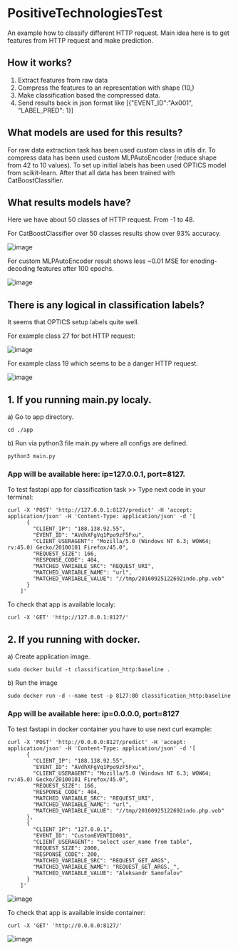 # PositiveTechnologiesTest
An example how to classify different HTTP request.
Main idea here is to get features from HTTP request and make prediction.

## How it works?
1. Extract features from raw data
2. Compress the features to an representation with shape (10,)
3. Make classification based the compressed data.
4. Send results back in json format like [{"EVENT_ID":"Ax001", "LABEL_PRED": 1}]

## What models are used for this results?
For raw data extraction task has been used custom class in utils dir. To compress data has been used custom MLPAutoEncoder (reduce shape from 42 to 10 values). To set up initial labels has been used OPTICS model from scikit-learn. After that all data has been trained with CatBoostClassifier.

## What results models have?
Here we have about 50 classes of HTTP request. From -1 to 48.

For CatBoostClassifier over 50 classes results show over 93% accuracy.

![image](https://github.com/GishB/PositiveTechnologiesTest/assets/90556084/413cb47e-34b2-4620-a578-70693fd9c3ce)

For custom MLPAutoEncoder result shows less ~0.01 MSE for enoding-decoding features after 100 epochs.

![image](https://github.com/GishB/PositiveTechnologiesTest/assets/90556084/5b23ac87-9951-498c-a001-810fc6b10509)


## There is any logical in classification labels?
It seems that OPTICS setup labels quite well.

For example class 27 for bot HTTP request:

![image](https://github.com/GishB/PositiveTechnologiesTest/assets/90556084/cfbb84c6-bd86-4390-94f9-c2881b3bd758)


For example class 19 which seems to be a danger HTTP request.

![image](https://github.com/GishB/PositiveTechnologiesTest/assets/90556084/600430d4-3f43-458d-aa20-d1a44daba629)




## 1. If you running main.py localy.
a) Go to app directory.

    cd ./app
  
b) Run via python3 file main.py where all configs are defined.

    python3 main.py

### App will be available here: ip=127.0.0.1, port=8127.

To test fastapi app for classification task >> Type next code in your terminal:

    curl -X 'POST' 'http://127.0.0.1:8127/predict' -H 'accept: application/json' -H 'Content-Type: application/json' -d '[
          {
            "CLIENT_IP": "188.138.92.55",
            "EVENT_ID": "AVdhXFgVq1Ppo9zF5Fxu",
            "CLIENT_USERAGENT": "Mozilla/5.0 (Windows NT 6.3; WOW64; rv:45.0) Gecko/20100101 Firefox/45.0",
            "REQUEST_SIZE": 166,
            "RESPONSE_CODE": 404,
            "MATCHED_VARIABLE_SRC": "REQUEST_URI",
            "MATCHED_VARIABLE_NAME": "url",
            "MATCHED_VARIABLE_VALUE": "//tmp/20160925122692indo.php.vob"
          }
        ]'

To check that app is available localy:

    curl -X 'GET' 'http://127.0.0.1:8127/' 



## 2. If you running with docker.
a) Create application image.
    
    sudo docker build -t classification_http:baseline .

b) Run the image 

    sudo docker run -d --name test -p 8127:80 classification_http:baseline
    
### App will be available here: ip=0.0.0.0, port=8127
To test fastapi in docker container you have to use next curl example:


    curl -X 'POST' 'http://0.0.0.0:8127/predict' -H 'accept: application/json' -H 'Content-Type: application/json' -d '[
          {
            "CLIENT_IP": "188.138.92.55",
            "EVENT_ID": "AVdhXFgVq1Ppo9zF5Fxu",
            "CLIENT_USERAGENT": "Mozilla/5.0 (Windows NT 6.3; WOW64; rv:45.0) Gecko/20100101 Firefox/45.0",
            "REQUEST_SIZE": 166,
            "RESPONSE_CODE": 404,
            "MATCHED_VARIABLE_SRC": "REQUEST_URI",
            "MATCHED_VARIABLE_NAME": "url",
            "MATCHED_VARIABLE_VALUE": "//tmp/20160925122692indo.php.vob"
          },
          {
            "CLIENT_IP": "127.0.0.1",
            "EVENT_ID": "CustomEVENTID001",
            "CLIENT_USERAGENT": "select user_name from table",
            "REQUEST_SIZE": 2000,
            "RESPONSE_CODE": 200,
            "MATCHED_VARIABLE_SRC": "REQUEST_GET_ARGS",
            "MATCHED_VARIABLE_NAME": "REQUEST_GET_ARGS._",
            "MATCHED_VARIABLE_VALUE": "Aleksandr Samofalov"
          }
        ]'

![image](https://github.com/GishB/PositiveTechnologiesTest/assets/90556084/bae8c00d-e82b-4a5e-94e8-8d5c23233f63)


To check that app is available inside container:

    curl -X 'GET' 'http://0.0.0.0:8127/' 

![image](https://github.com/GishB/PositiveTechnologiesTest/assets/90556084/249ae5f7-bd6d-40d0-ac50-b339bf0ef786)


